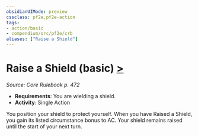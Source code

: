 ```yaml
---
obsidianUIMode: preview
cssclass: pf2e,pf2e-action
tags:
- action/basic
- compendium/src/pf2e/crb
aliases: ["Raise a Shield"]
---
```

# Raise a Shield (basic) [>](chapter-9-playing-the-game.md#Actions "Single Action")
*Source: Core Rulebook p. 472*  


- **Requirements**: You are wielding a shield.
- **Activity**: Single Action

You position your shield to protect yourself. When you have Raised a Shield, you gain its listed circumstance bonus to AC. Your shield remains raised until the start of your next turn.
